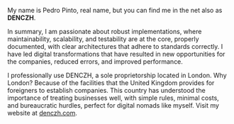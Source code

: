 My name is Pedro Pinto, real name, but you can find me in the net also as **DENCZH**.

In summary, I am passionate about robust implementations, where maintainability, scalability, and testability are at the core, properly documented, with clear architectures that adhere to standards correctly. I have led digital transformations that have resulted in new opportunities for the companies, reduced errors, and improved performance.

I professionally use DENCZH, a sole proprietorship located in London. Why London? Because of the facilities that the United Kingdom provides for foreigners to establish companies. This country has understood the importance of treating businesses well, with simple rules, minimal costs, and bureaucratic hurdles, perfect for digital nomads like myself. Visit my website at [denczh.com](https://denczh.com).
